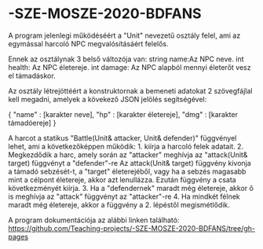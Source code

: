 # -SZE-MOSZE-2020-BDFANS

A program jelenlegi működéséért a "Unit" nevezetű osztály felel, ami az egymással harcoló NPC megvalósításáért felelős.

Ennek az osztálynak 3 belső változója van:
    string name:Az NPC neve.
	int health: Az NPC életereje.
	int damage: Az NPC alapból mennyi életerőt vesz el támadáskor.

Az osztály létrejöttéért a konstruktornak a bemeneti adatokat 2 szövegfájlal kell megadni, amelyek a kövekező JSON jelölés segítségével:

{
  "name" : [karakter neve],
  "hp" : [karakter életereje],
  "dmg" : [karakter támadóereje]
}


A harcot a statikus "Battle(Unit& attacker, Unit& defender)" függvényel lehet, ami a következőképpen működik:
    1.  kiírja a harcoló felek adatait.
    2.  Megkezdődik a harc, amely során az "attacker" meghívja az "attack(Unit& target) függvényt a "defender"-re
        Az attack(Unit& target) függvény kivonja a támadó sebzését-t, a "target" életerejéből, vagy ha a sebzés magasabb mint a célpont életereje, akkor azt lenullázza.
        Ezután függvény a csata következményét kiírja.
    3.  Ha a "defendernek" maradt még életereje, akkor ő is meghívja az "attack" függvényt az "attacker"-re
    4.  Ha mindkét félnek maradt még életereje, akkor a függvény a 2. lépéstől megismétlődik.

A program dokumentációja az alábbi linken található:
    https://github.com/Teaching-projects/-SZE-MOSZE-2020-BDFANS/tree/gh-pages